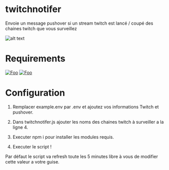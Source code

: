 # twitchnotifer

Envoie un message pushover si un stream twitch est lancé / coupé des chaines twitch que vous surveillez

![alt text](https://zupimages.net/up/23/13/ksa0.png)

# Requirements

[![Foo](https://img.shields.io/badge/Node.js-Download-3ADC1A&?style=flat-square&logo=appveyor)](https://nodejs.org/en)
[![Foo](https://img.shields.io/badge/npm-Download-E13A18&?style=flat-square&logo=appveyor)](https://www.npmjs.com/get-npm)

# Configuration

1. Remplacer example.env par .env et ajoutez vos informations Twitch et pushover.

2. Dans twitchnotifer.js ajouter les noms des chaines twitch à surveiller a la ligne 4.

3. Executer npm i pour installer les modules requis.

4. Executer le script !

Par défaut le script va refresh toute les 5 minutes libre à vous de modifier cette valeur a votre guise.